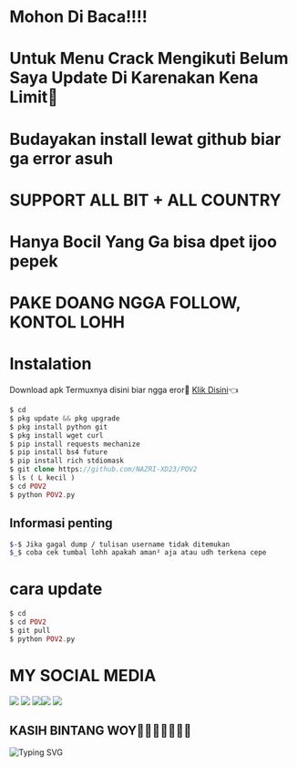 # Mohon Di Baca!!!!
# Untuk Menu Crack Mengikuti Belum Saya Update Di Karenakan Kena Limit🙏
# Budayakan install lewat github biar ga error asuh 
# SUPPORT ALL BIT + ALL COUNTRY
# Hanya Bocil Yang Ga bisa dpet ijoo pepek
# PAKE DOANG NGGA FOLLOW, KONTOL LOHH
# Instalation
Download apk Termuxnya disini biar ngga eror🌟
[Klik Disini](https://f-droid.org/repo/com.termux_117.apk)👈
```php
$ cd
$ pkg update && pkg upgrade
$ pkg install python git
$ pkg install wget curl
$ pip install requests mechanize
$ pip install bs4 future
$ pip install rich stdiomask
$ git clone https://github.com/NAZRI-XD23/POV2
$ ls ( L kecil )
$ cd POV2
$ python POV2.py
```
## Informasi penting
```bash
$-$ Jika gagal dump / tulisan username tidak ditemukan
$_$ coba cek tumbal lohh apakah aman² aja atau udh terkena cepe
```
# cara update
```php
$ cd
$ cd POV2
$ git pull
$ python POV2.py
```

# MY SOCIAL MEDIA
[![](https://img.shields.io/badge/Github-black?logo=Github&logoColor=black&labelColor=white)](https://github.com/NAZRI-XD23) [![](https://img.shields.io/badge/Twitter-blue?logo=Twitter&logoColor=White&labelColor=white)](https://mobile.twitter.com/AdjAlvino)
[![](https://img.shields.io/badge/Facebook-blue?logo=Facebook&logoColor=blue&labelColor=white)](https://www.facebook.com/mela.khamulasari)[![](https://img.shields.io/badge/Instagram-red?logo=Instagram&logoColor=red&labelColor=white)](https://www.instagram.com/mhff_xy) [![](https://img.shields.io/badge/Whatsapp-CHAT-red?logo=Whatsapp&logoColor=Brightgreen&labelColor=white)](https://wa.me/6281221523195?text=Asalamualaikum+kak+Vino+ganteng)
## KASIH BINTANG WOY🌟🌟🌟🌟🌟🌟🌟
![Typing SVG](https://readme-typing-svg.herokuapp.com?lines=Selamat+Bersenang-senang....!+)
